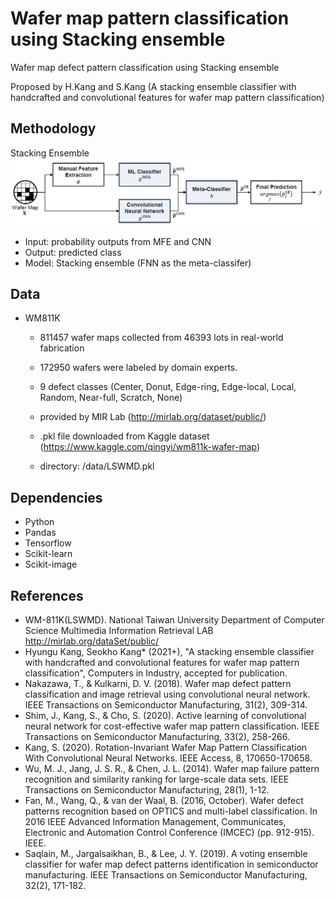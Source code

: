 # Wafer map pattern classification using Stacking ensemble

Wafer map defect pattern classification using Stacking ensemble

Proposed by H.Kang and S.Kang 
(A stacking ensemble classifier with handcrafted and convolutional features for wafer map pattern classification)

## Methodology

Stacking Ensemble![](https://github.com/DMkelllog/WMPC_Stacking/blob/main/Stacking%20flow.PNG?raw=true)

* Input:    probability outputs from MFE and CNN
* Output: predicted class
* Model:  Stacking ensemble (FNN as the meta-classifer)

## Data

* WM811K
  * 811457 wafer maps collected from 46393 lots in real-world fabrication

  * 172950 wafers were labeled by domain experts.

  * 9 defect classes (Center, Donut, Edge-ring, Edge-local, Local, Random, Near-full, Scratch, None)

    

  * provided by MIR Lab (http://mirlab.org/dataset/public/)

  * .pkl file downloaded from Kaggle dataset (https://www.kaggle.com/qingyi/wm811k-wafer-map)

  * directory: /data/LSWMD.pkl

## Dependencies

* Python
* Pandas
* Tensorflow
* Scikit-learn
* Scikit-image

## References

* WM-811K(LSWMD). National Taiwan University Department of Computer Science Multimedia Information Retrieval LAB http://mirlab.org/dataSet/public/
* Hyungu Kang, Seokho Kang* (2021+), "A stacking ensemble classifier with handcrafted and convolutional features for wafer map pattern classification", Computers in Industry, accepted for publication.
* Nakazawa, T., & Kulkarni, D. V. (2018). Wafer map defect pattern classification and image retrieval using convolutional neural network. IEEE Transactions on Semiconductor Manufacturing, 31(2), 309-314.
* Shim, J., Kang, S., & Cho, S. (2020). Active learning of convolutional neural network for cost-effective wafer map pattern classification. IEEE Transactions on Semiconductor Manufacturing, 33(2), 258-266.
* Kang, S. (2020). Rotation-Invariant Wafer Map Pattern Classification With Convolutional Neural Networks. IEEE Access, 8, 170650-170658.
* Wu, M. J., Jang, J. S. R., & Chen, J. L. (2014). Wafer map failure pattern recognition and similarity ranking for large-scale data sets. IEEE Transactions on Semiconductor Manufacturing, 28(1), 1-12.
* Fan, M., Wang, Q., & van der Waal, B. (2016, October). Wafer defect patterns recognition based on OPTICS and multi-label classification. In 2016 IEEE Advanced Information Management, Communicates, Electronic and Automation Control Conference (IMCEC) (pp. 912-915). IEEE.
* Saqlain, M., Jargalsaikhan, B., & Lee, J. Y. (2019). A voting ensemble classifier for wafer map defect patterns identification in semiconductor manufacturing. IEEE Transactions on Semiconductor Manufacturing, 32(2), 171-182.

